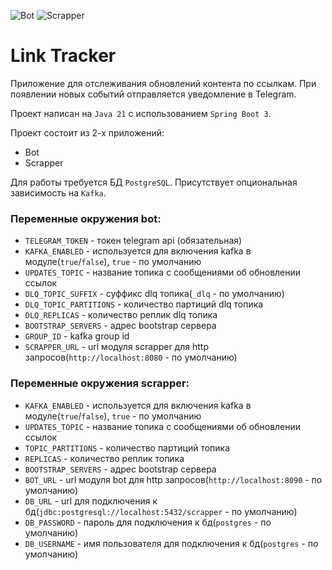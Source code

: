 ![Bot](https://github.com/Zer-01/java_course_2/actions/workflows/bot.yml/badge.svg)
![Scrapper](https://github.com/Zer-01/java_course_2/actions/workflows/scrapper.yml/badge.svg)

# Link Tracker

Приложение для отслеживания обновлений контента по ссылкам.
При появлении новых событий отправляется уведомление в Telegram.

Проект написан на `Java 21` с использованием `Spring Boot 3`.

Проект состоит из 2-х приложений:
* Bot
* Scrapper

Для работы требуется БД `PostgreSQL`. Присутствует опциональная зависимость на `Kafka`.

### Переменные окружения bot:
- `TELEGRAM_TOKEN` - токен telegram api (обязательная)
- `KAFKA_ENABLED` - используется для включения kafka в модуле(`true`/`false`), `true` - по умолчанию
- `UPDATES_TOPIC` - название топика с сообщениями об обновлении ссылок
- `DLQ_TOPIC_SUFFIX` - суффикс dlq топика(`_dlq` - по умолчанию)
- `DLQ_TOPIC_PARTITIONS` - количество партиций dlq топика
- `DLQ_REPLICAS` - количество реплик dlq топика
- `BOOTSTRAP_SERVERS` - адрес bootstrap сервера
- `GROUP_ID` - kafka group id
- `SCRAPPER_URL` - url модуля scrapper для http запросов(`http://localhost:8080` - по умолчанию)

### Переменные окружения scrapper:
- `KAFKA_ENABLED` - используется для включения kafka в модуле(`true`/`false`), `true` - по умолчанию
- `UPDATES_TOPIC` - название топика с сообщениями об обновлении ссылок
- `TOPIC_PARTITIONS` - количество партиций топика
- `REPLICAS` - количество реплик топика
- `BOOTSTRAP_SERVERS` - адрес bootstrap сервера
- `BOT_URL` - url модуля bot для http запросов(`http://localhost:8090` - по умолчанию)
- `DB_URL` - url для подключения к бд(`jdbc:postgresql://localhost:5432/scrapper` - по умолчанию)
- `DB_PASSWORD` - пароль для подключения к бд(`postgres` - по умолчанию)
- `DB_USERNAME` - имя пользователя для подключения к бд(`postgres` - по умолчанию)
